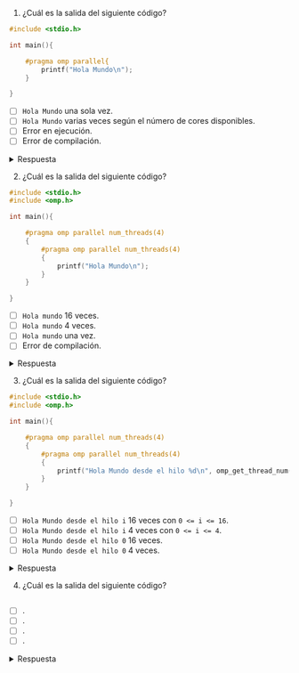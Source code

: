 1. ¿Cuál es la salida del siguiente código?

```c
#include <stdio.h>

int main(){

    #pragma omp parallel{
        printf("Hola Mundo\n");
    }

}
```

- [ ] `Hola Mundo` una sola vez.
- [ ] `Hola Mundo` varias veces según el número de cores disponibles.
- [ ] Error en ejecución.
- [ ] Error de compilación.

<details>
<summary>Respuesta</summary>
<b>Error de compilación.</b>
<p>Para que el programa pueda compilarse correctamente, se debe colocar la llave en otra línea.</p>
</details>

2. ¿Cuál es la salida del siguiente código?

```c
#include <stdio.h>
#include <omp.h>

int main(){

    #pragma omp parallel num_threads(4)
    {
        #pragma omp parallel num_threads(4)
        {
            printf("Hola Mundo\n");
        }
    }

}
```

- [ ] `Hola mundo` 16 veces.
- [ ] `Hola mundo` 4 veces.
- [ ] `Hola mundo` una vez.
- [ ] Error de compilación.

<details>
<summary>Respuesta</summary>
<b>`Hola mundo` 4 veces.</b> 
<p>Esto debido a que por defecto el <em>paralelismo anidado</em> está deshabilitado en OpenMP.</p>
</details>


3. ¿Cuál es la salida del siguiente código?

```c
#include <stdio.h>
#include <omp.h>

int main(){

    #pragma omp parallel num_threads(4)
    {
        #pragma omp parallel num_threads(4)
        {
            printf("Hola Mundo desde el hilo %d\n", omp_get_thread_num());
        }
    }

}
```

- [ ] `Hola Mundo desde el hilo i` 16 veces con `0 <= i <= 16`.
- [ ] `Hola Mundo desde el hilo i` 4 veces con `0 <= i <= 4`.
- [ ] `Hola Mundo desde el hilo 0` 16 veces.
- [ ] `Hola Mundo desde el hilo 0` 4 veces.

<details>
<summary>Respuesta</summary>
<b>`Hola Mundo desde el hilo 0` 4 veces.</b>
<p>Esto debido a que por defecto el <em>paralelismo anidado</em> está deshabilitado en OpenMP. Así que falla en la en lanzamiento de nuevos hilos. Sin embargo, al anidar una segunda construcción paralela, cada hilo se ve así mismo como el hilo maestro, por lo que cada uno imprime su <em>`id`</em> igual a 0</p>
</details>

4. ¿Cuál es la salida del siguiente código?

```c

```

- [ ] .
- [ ] .
- [ ] .
- [ ] .

<details>
<summary>Respuesta</summary>

</details>
